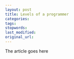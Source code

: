 ```yaml
---
layout: post
title: Levels of a programmer
categories:
tags:
stopwords:
last_modified:
original_url: 
---
```


The article goes here


